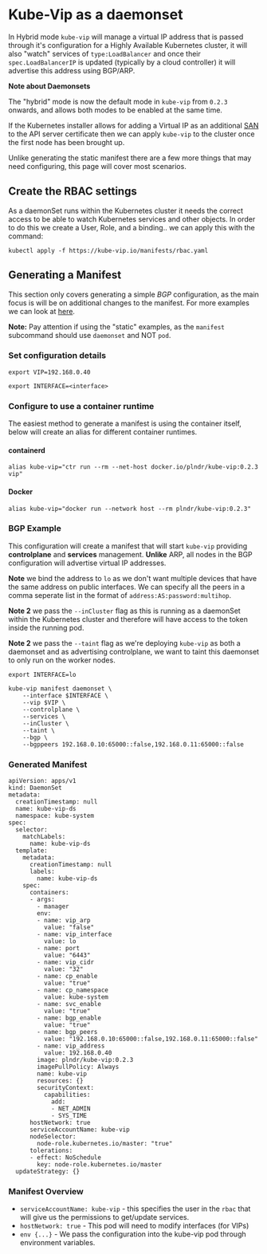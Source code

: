 # Kube-Vip as a daemonset

In Hybrid mode `kube-vip` will manage a virtual IP address that is passed through it's configuration for a Highly Available Kubernetes cluster, it will also "watch" services of `type:LoadBalancer` and once their `spec.LoadBalancerIP` is updated (typically by a cloud controller) it will advertise this address using BGP/ARP.


**Note about Daemonsets**

The "hybrid" mode is now the default mode in `kube-vip` from `0.2.3` onwards, and allows both modes to be enabled at the same time. 

If the Kubernetes installer allows for adding a Virtual IP as an additional [SAN](https://en.wikipedia.org/wiki/Subject_Alternative_Name) to the API server certificate then we can apply `kube-vip` to the cluster once the first node has been brought up. 

Unlike generating the static manifest there are a few more things that may need configuring, this page will cover most scenarios.

## Create the RBAC settings

As a daemonSet runs within the Kubernetes cluster it needs the correct access to be able to watch Kubernetes services and other objects. In order to do this we create a User, Role, and a binding.. we can apply this with the command:

```
kubectl apply -f https://kube-vip.io/manifests/rbac.yaml
```

## Generating a Manifest

This section only covers generating a simple *BGP* configuration, as the main focus is will be on additional changes to the manifest. For more examples we can look at [here](/hybrid/static/).

**Note:** Pay attention if using the "static" examples, as the `manifest` subcommand should use `daemonset` and NOT `pod`.

### Set configuration details

`export VIP=192.168.0.40`

`export INTERFACE=<interface>`

### Configure to use a container runtime

The easiest method to generate a manifest is using the container itself, below will create an alias for different container runtimes.

#### containerd
`alias kube-vip="ctr run --rm --net-host docker.io/plndr/kube-vip:0.2.3 vip"`

#### Docker
`alias kube-vip="docker run --network host --rm plndr/kube-vip:0.2.3"`

### BGP Example

This configuration will create a manifest that will start `kube-vip` providing **controlplane** and **services** management. **Unlike** ARP, all nodes in the BGP configuration will advertise virtual IP addresses. 

**Note** we bind the address to `lo` as we don't want multiple devices that have the same address on public interfaces. We can specify all the peers in a comma seperate list in the format of `address:AS:password:multihop`.

**Note 2** we pass the `--inCluster` flag as this is running as a daemonSet within the Kubernetes cluster and therefore will have access to the token inside the running pod.

**Note 2** we pass the `--taint` flag as we're deploying `kube-vip` as both a daemonset and as advertising controlplane, we want to taint this daemonset to only run on the worker nodes.

`export INTERFACE=lo`

```
kube-vip manifest daemonset \
    --interface $INTERFACE \
    --vip $VIP \
    --controlplane \
    --services \
    --inCluster \
    --taint \
    --bgp \
    --bgppeers 192.168.0.10:65000::false,192.168.0.11:65000::false
```

### Generated Manifest

```
apiVersion: apps/v1
kind: DaemonSet
metadata:
  creationTimestamp: null
  name: kube-vip-ds
  namespace: kube-system
spec:
  selector:
    matchLabels:
      name: kube-vip-ds
  template:
    metadata:
      creationTimestamp: null
      labels:
        name: kube-vip-ds
    spec:
      containers:
      - args:
        - manager
        env:
        - name: vip_arp
          value: "false"
        - name: vip_interface
          value: lo
        - name: port
          value: "6443"
        - name: vip_cidr
          value: "32"
        - name: cp_enable
          value: "true"
        - name: cp_namespace
          value: kube-system
        - name: svc_enable
          value: "true"
        - name: bgp_enable
          value: "true"
        - name: bgp_peers
          value: "192.168.0.10:65000::false,192.168.0.11:65000::false"
        - name: vip_address
          value: 192.168.0.40
        image: plndr/kube-vip:0.2.3
        imagePullPolicy: Always
        name: kube-vip
        resources: {}
        securityContext:
          capabilities:
            add:
            - NET_ADMIN
            - SYS_TIME
      hostNetwork: true
      serviceAccountName: kube-vip
      nodeSelector:
        node-role.kubernetes.io/master: "true"
      tolerations:
      - effect: NoSchedule
        key: node-role.kubernetes.io/master
  updateStrategy: {}
```

### Manifest Overview

- `serviceAccountName: kube-vip` - this specifies the user in the `rbac` that will give us the permissions to get/update services.
- `hostNetwork: true` - This pod will need to modify interfaces (for VIPs)
- `env {...}` - We pass the configuration into the kube-vip pod through environment variables.